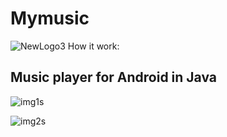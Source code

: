 # Mymusic

![NewLogo3](https://user-images.githubusercontent.com/7523384/121322590-65877280-c90f-11eb-8dbe-7509b575551f.png)
How it work:

## Music player for Android in Java

![img1s](https://user-images.githubusercontent.com/7523384/121322638-71733480-c90f-11eb-8f3f-dc557824ec52.png)

![img2s](https://user-images.githubusercontent.com/7523384/121322657-759f5200-c90f-11eb-9cd1-018443c1db1b.png)


